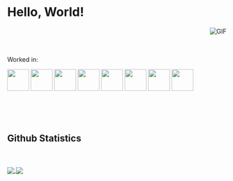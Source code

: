    
# Hello, World!
  <img align="right" alt="GIF" src="https://i.pinimg.com/originals/89/58/85/895885b8f69a019e7f9b5a21203ef3ed.gif" />
<br> 

<br/>
<br>


Worked in:

<code><a href="https://www.docker.com/" target="_blank"><img height="50" src="https://www.vectorlogo.zone/logos/docker/docker-ar21.svg"></a></code>
<code><a href="https://www.mongodb.com/" target="_blank"><img height="50" src="https://www.vectorlogo.zone/logos/mongodb/mongodb-ar21.svg"></a></code>
<code><a href="https://https://www.typescriptlang.org/"><img height="50" src="https://www.vectorlogo.zone/logos/typescriptlang/typescriptlang-ar21.svg"></a></code>
<code><a href="https://unity.com/"><img height="50" src="https://www.vectorlogo.zone/logos/unity3d/unity3d-ar21.svg"></a></code>
<code><a href="https://reactjs.org/" target="_blank"><img height="50" src="https://www.vectorlogo.zone/logos/reactjs/reactjs-ar21.svg"></a></code>
<code><a href="https:///" target="_blank"><img height="50" src="https://www.vectorlogo.zone/logos/linux/linux-ar21.svg"></a></code>
<code><a href="https://spring.io/" target="_blank"><img height="50" src="https://www.vectorlogo.zone/logos/springio/springio-ar21.svg"></a></code>
<code><a href="https://www.python.org/" target="_blank"><img height="50" src="https://www.vectorlogo.zone/logos/python/python-ar21.svg"></a></code>

</div>
<br>
<br>
<br>

  <h2 align="left"> Github Statistics</h2>
  <br>
  

<br>
<div>
  <div align="left"> 
     <a href="">
      <img align="center" src="https://github-readme-stats-sigma-five.vercel.app/api?username=IvanMijic0&show_icons=true&include_all_commits=true&count_private=true&theme=react&line_height=40" />
    </a>
    <a href="">
      <img align="center" src="https://github-readme-stats.vercel.app/api/top-langs/?username=IvanMijic0&theme=react&line_height=40&hide=jupyter%20notebook"/>
    </a>
</div
<br/>

